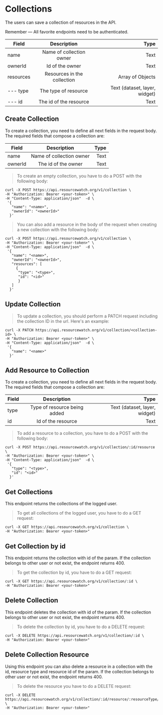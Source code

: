 # Collections

The users can save a collection of resources in the API.

<aside class="notice">
Remember — All favorite endpoints need to be authenticated.
</aside>


| Field             | Description                                                                     | Type
| ------------------|:-----------------------------------------:                                      | -----:
| name              | Name of collection owner                                                        | Text
| ownerId           | Id of the owner                                                                 | Text
| resources         | Resources in the collection                                                     | Array of Objects
| --- type          | The type of resource                                                            | Text (dataset, layer, widget)
| --- id            | The id of the resource                                                           | Text



## Create Collection

To create a collection, you need to define all next fields in the request body. The required fields that compose a collection are:

| Field             | Description                                                                     | Type
| ------------------|:-----------------------------------------:                                      | -----:
| name              | Name of collection owner                                                        | Text
| ownerId           | The id of the owner                                                             | Text


> To create an empty collection, you have to do a POST with the following body:


```shell
curl -X POST https://api.resourcewatch.org/v1/collection \
-H "Authorization: Bearer <your-token>" \
-H "Content-Type: application/json"  -d \
 '{
   "name": "<name>",
   "ownerId": "<ownerId>"
  }'
```

> You can also add a resource in the body of the request when creating a new collection with the following body:


```shell
curl -X POST https://api.resourcewatch.org/v1/collection \
-H "Authorization: Bearer <your-token>" \
-H "Content-Type: application/json"  -d \
 '{
   "name": "<name>",
   "ownerId": "<ownerId>",
   "resources": [
     {
      "type": "<type>",
      "id": "<id>"
      }
   ]
  }'
```

## Update Collection

> To update a collection, you should perform a PATCH request including the collection ID in the url. Here's an example:


```shell
curl -X PATCH https://api.resourcewatch.org/v1/collection/<collection-id> \
-H "Authorization: Bearer <your-token>" \
-H "Content-Type: application/json"  -d \
 '{
   "name": "<name>"
  }'
```

## Add Resource to Collection

To create a collection, you need to define all next fields in the request body. The required fields that compose a collection are:

| Field             | Description                                                                     | Type
| ------------------|:-----------------------------------------:                                      | -----:
| type              | Type of resource being added                                                    | Text (dataset, layer, widget)
| id                | Id of the resource                                                              | Text


> To add a resource to a collection, you have to do a POST with the following body:


```shell
curl -X POST https://api.resourcewatch.org/v1/collection/:id/resource \
-H "Authorization: Bearer <your-token>" \
-H "Content-Type: application/json"  -d \
 '{
   "type": "<type>",
   "id": "<id>"
  }'
```

## Get Collections

This endpoint returns the collections of the logged user.

> To get all collections of the logged user, you have to do a GET request:


```shell
curl -X GET https://api.resourcewatch.org/v1/collection \
-H "Authorization: Bearer <your-token>"
```

## Get Collection by id

This endpoint returns the collection with id of the param. If the collection belongs to other user or not exist, the endpoint returns 400.

> To get the collection by id, you have to do a GET request:


```shell
curl -X GET https://api.resourcewatch.org/v1/collection/:id \
-H "Authorization: Bearer <your-token>"
```

## Delete Collection

This endpoint deletes the collection with id of the param. If the collection belongs to other user or not exist, the endpoint returns 400.

> To delete the collection by id, you have to do a DELETE request:


```shell
curl -X DELETE https://api.resourcewatch.org/v1/collection/:id \
-H "Authorization: Bearer <your-token>"
```

## Delete Collection Resource

Using this endpoint you can also delete a resource in a collection with the id, resource type and resource id of the param. If the collection belongs to other user or not exist, the endpoint returns 400.

> To delete the resource you have to do a DELETE request:


```shell
curl -X DELETE https://api.resourcewatch.org/v1/collection/:id/resource/:resourceType/:resourceId \
-H "Authorization: Bearer <your-token>"
```
